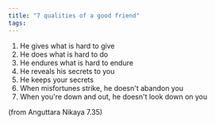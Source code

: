 ```yaml
---
title: "7 qualities of a good friend"
tags: 
---
```


1. He gives what is hard to give 
2. He does what is hard to do 
3. He endures what is hard to endure 
4. He reveals his secrets to you 
5. He keeps your secrets 
6. When misfortunes strike, he doesn't abandon you 
7. When you're down and out, he doesn't look down on you 

(from Anguttara Nikaya 7.35)